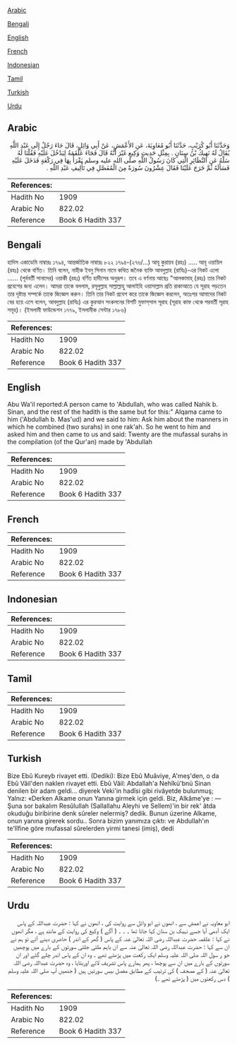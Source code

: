 [Arabic](#arabic)

[Bengali](#bengali)

[English](#english)

[French](#french)

[Indonesian](#indonesian)

[Tamil](#tamil)

[Turkish](#turkish)

[Urdu](#urdu)

## Arabic


<div dir="rtl" lang="ar" style={{fontSize:'larger',backgroundColor:'#f8f9fa',padding:20}}>
وَحَدَّثَنَا أَبُو كُرَيْبٍ، حَدَّثَنَا أَبُو مُعَاوِيَةَ، عَنِ الأَعْمَشِ، عَنْ أَبِي وَائِلٍ، قَالَ جَاءَ رَجُلٌ إِلَى عَبْدِ اللَّهِ يُقَالُ لَهُ نَهِيكُ بْنُ سِنَانٍ ‏.‏ بِمِثْلِ حَدِيثِ وَكِيعٍ غَيْرَ أَنَّهُ قَالَ فَجَاءَ عَلْقَمَةُ لِيَدْخُلَ عَلَيْهِ فَقُلْنَا لَهُ سَلْهُ عَنِ النَّظَائِرِ الَّتِي كَانَ رَسُولُ اللَّهِ صلى الله عليه وسلم يَقْرَأُ بِهَا فِي رَكْعَةٍ فَدَخَلَ عَلَيْهِ فَسَأَلَهُ ثُمَّ خَرَجَ عَلَيْنَا فَقَالَ عِشْرُونَ سُورَةً مِنَ الْمُفَصَّلِ فِي تَأْلِيفِ عَبْدِ اللَّهِ ‏.‏
</div>
<div style={{backgroundColor:'#f8f9fa',padding:20, marginBottom: 10}}><table> <thead> <tr> <th>References:</th> <th></th> </tr> </thead> <tbody><tr><td>Hadith No</td><td>1909</td></tr><tr><td>Arabic No</td><td>822.02</td></tr><tr><td>Reference</td><td>Book 6 Hadith 337</td></tr></tbody></table></div>

## Bengali


<div dir="ltr" lang="bn" style={{fontSize:'larger',backgroundColor:'#f8f9fa',padding:20}}>
হাদিস একাডেমি নাম্বারঃ ১৭৯৪, আন্তর্জাতিক নাম্বারঃ ৮২২ ১৭৯৪-(২৭৬/...) আবূ কুরায়ব (রহঃ) ..... আবূ ওয়ায়িল (রহঃ) থেকে বর্ণিত। তিনি বলেন, নাহীক ইবনু সিনান নামে কথিত জনৈক ব্যক্তি আবদুল্লাহ (রাযিঃ)-এর নিকট এলো ...... (পূর্ববর্তী সানাদের) ওয়াকী (রহঃ) বর্ণিত হাদীসের অনুরূপ। তবে এ বর্ণনায় আছেঃ "আলকামাহ্ (রহঃ) তার নিকট প্রবেশের জন্য এলেন। আমরা তাকে বললাম, রসূলুল্লাহ সাল্লাল্লাহু আলাইহি ওয়াসাল্লাম প্রতি রাকাআতে যে সূরাহ পড়তেন তার দৃষ্টান্ত সম্পর্কে তাকে জিজ্ঞেস করুন। তিনি তার নিকট প্রবেশ করে তাকে জিজ্ঞেস করলেন, অতঃপর আমাদের নিকট বের হয়ে এসে বলেন, আবদুল্লাহ (রাযিঃ) এর কুরআন সংকলনের বিশটি মুফাস্‌সাল সূরাহ (সূরাহ কাফ থেকে পরবর্তী সূরাহ সমূহ)। (ইসলামী ফাউন্ডেশন ১৭৭৯, ইসলামীক সেন্টার ১৭৮৬)
</div>
<div style={{backgroundColor:'#f8f9fa',padding:20, marginBottom: 10}}><table> <thead> <tr> <th>References:</th> <th></th> </tr> </thead> <tbody><tr><td>Hadith No</td><td>1909</td></tr><tr><td>Arabic No</td><td>822.02</td></tr><tr><td>Reference</td><td>Book 6 Hadith 337</td></tr></tbody></table></div>

## English


<div dir="ltr" lang="en" style={{fontSize:'larger',backgroundColor:'#f8f9fa',padding:20}}>
Abu Wa'il reported:A person came to 'Abdullah, who was called Nahik b. Sinan, and the rest of the hadith is the same but for this:" Alqama came to him ('Abdullah b. Mas'ud) and we said to him: Ask him about the manners in which he combined (two surahs) in one rak'ah. So he went to him and asked him and then came to us and said: Twenty are the mufassal surahs in the compilation (of the Qur'an) made by 'Abdullah
</div>
<div style={{backgroundColor:'#f8f9fa',padding:20, marginBottom: 10}}><table> <thead> <tr> <th>References:</th> <th></th> </tr> </thead> <tbody><tr><td>Hadith No</td><td>1909</td></tr><tr><td>Arabic No</td><td>822.02</td></tr><tr><td>Reference</td><td>Book 6 Hadith 337</td></tr></tbody></table></div>

## French


<div dir="ltr" lang="fr" style={{fontSize:'larger',backgroundColor:'#f8f9fa',padding:20}}>

</div>
<div style={{backgroundColor:'#f8f9fa',padding:20, marginBottom: 10}}><table> <thead> <tr> <th>References:</th> <th></th> </tr> </thead> <tbody><tr><td>Hadith No</td><td>1909</td></tr><tr><td>Arabic No</td><td>822.02</td></tr><tr><td>Reference</td><td>Book 6 Hadith 337</td></tr></tbody></table></div>

## Indonesian


<div dir="ltr" lang="id" style={{fontSize:'larger',backgroundColor:'#f8f9fa',padding:20}}>

</div>
<div style={{backgroundColor:'#f8f9fa',padding:20, marginBottom: 10}}><table> <thead> <tr> <th>References:</th> <th></th> </tr> </thead> <tbody><tr><td>Hadith No</td><td>1909</td></tr><tr><td>Arabic No</td><td>822.02</td></tr><tr><td>Reference</td><td>Book 6 Hadith 337</td></tr></tbody></table></div>

## Tamil


<div dir="ltr" lang="ta" style={{fontSize:'larger',backgroundColor:'#f8f9fa',padding:20}}>

</div>
<div style={{backgroundColor:'#f8f9fa',padding:20, marginBottom: 10}}><table> <thead> <tr> <th>References:</th> <th></th> </tr> </thead> <tbody><tr><td>Hadith No</td><td>1909</td></tr><tr><td>Arabic No</td><td>822.02</td></tr><tr><td>Reference</td><td>Book 6 Hadith 337</td></tr></tbody></table></div>

## Turkish


<div dir="ltr" lang="tr" style={{fontSize:'larger',backgroundColor:'#f8f9fa',padding:20}}>
Bize Ebû Kureyb rivayet etti. (Dediki): Bize Ebû Muâviye, A'meş'den, o da Ebû Vâil'den naklen rivayet etti. Ebû Vâil: Abdallah'a Nehîkü'bnü Sinan denilen bir adam geldi... diyerek Veki'in hadîsi gibi rivâyetde bulunmuş; Yalnız: «Derken Alkame onun Yanına girmek için geldi. Biz, Alkâme'ye : — Şuna sor bakalım Resûlullah (Sallallahu Aleyhi ve Sellem)'in bir rek' âtda okuduğu biribirine denk sûreler nelermiş? dedik. Bunun üzerine Alkame, onun yanına girerek sordu.. Sonra bizim yanımıza çıktı: ve Abdullah'ın te'lîfine göre mufassal sûrelerden yirmi tanesi (imiş), dedi
</div>
<div style={{backgroundColor:'#f8f9fa',padding:20, marginBottom: 10}}><table> <thead> <tr> <th>References:</th> <th></th> </tr> </thead> <tbody><tr><td>Hadith No</td><td>1909</td></tr><tr><td>Arabic No</td><td>822.02</td></tr><tr><td>Reference</td><td>Book 6 Hadith 337</td></tr></tbody></table></div>

## Urdu


<div dir="rtl" lang="ur" style={{fontSize:'larger',backgroundColor:'#f8f9fa',padding:20}}>
ابو معاویہ نے اعمش سے ، انھوں نے ابو وائل سے روایت کی ، انھوں نے کہا : حضرت عبداللہ کے پاس ایک آدمی آیا جسے نہیک بن سنان کہا جاتا تھا ۔ ۔ ۔ ( آگے ) وکیع کی روایت کے مانند ہے ، مگر انھوں نے کہا : علقمہ حضرت عبداللہ رضی اللہ تعالیٰ عنہ کے پاس ( گھر کے اندر ) حاضری دینے آئے تو ہم نے ان سے کہا : حضرت عبداللہ رضی اللہ تعالیٰ عنہ سے ان باہم ملتی جلتی سورتوں کے بارے میں پوچھیں جو ر سول اللہ صلی اللہ علیہ وسلم ایک رکعت میں پڑھتے تھے ۔ وہ ان کے پاس اندر چلے گئے اور ان سورتوں کے بارے میں ان سے پوچھا ، پھر ہمارے پاس تشریف لائے اوربتایا ، وہ حضرت عبداللہ رضی اللہ تعالیٰ عنہ ( کے مصحف ) کی ترتیب کے مطابق مفصل بیس سورتیں ہیں ( جنھیں آپ صلی اللہ علیہ وسلم ) دس رکعتوں میں ( پڑھتے تھے ۔)
</div>
<div style={{backgroundColor:'#f8f9fa',padding:20, marginBottom: 10}}><table> <thead> <tr> <th>References:</th> <th></th> </tr> </thead> <tbody><tr><td>Hadith No</td><td>1909</td></tr><tr><td>Arabic No</td><td>822.02</td></tr><tr><td>Reference</td><td>Book 6 Hadith 337</td></tr></tbody></table></div>